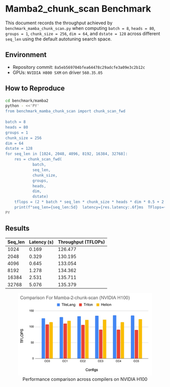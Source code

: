 # Mamba2_chunk_scan Benchmark

This document records the throughput achieved by `benchmark_mamba_chunk_scan.py` when computing `batch = 8`, `heads = 80`, `groups = 1`, `chunk_size = 256`, `dim = 64`, and `dstate = 128` across different `seq_len` using the default autotuning search space.

## Environment

- Repository commit: `8a5eb569704bfea64478c29adcfe3a09e3c2b12c`
- GPUs: `NVIDIA H800 SXM` on driver `560.35.05`

## How to Reproduce

```bash
cd benchmark/mamba2
python - <<'PY'
from benchmark_mamba_chunk_scan import chunk_scan_fwd

batch = 8
heads = 80
groups = 1
chunk_size = 256
dim = 64
dstate = 128
for seq_len in [1024, 2048, 4096, 8192, 16384, 32768]:
    res = chunk_scan_fwd(
            batch,
            seq_len,
            chunk_size,
            groups,
            heads,
            dim,
            dstate)
    tflops = (2 * batch * seq_len * chunk_size * heads * dim * 0.5 + 2 * batch * seq_len * heads * dim * dstate) / res.latency * 1e-9
    print(f"seq_len={seq_len:5d}  latency={res.latency:.6f}ms  TFlops={tflops:.3f}")
PY
```

## Results

| Seq_len| Latency (s) | Throughput (TFLOPs) |
|-------|-------------|---------------------|
|  1024 | 0.169    | 126.477                 |
|  2048 | 0.329    | 130.195                 |
|  4096 | 0.645    | 133.054                 |
|  8192 | 1.278    | 134.362                 |
| 16384 | 2.531    | 135.711                 |
| 32768 | 5.076    | 135.379                 |

<figure style="text-align: center">
  <a href="mamba_benchmark_result.png">
    <img src="mamba_benchmark_result.png" alt="Mamba2_chunk_scan Performance Comparison on H100">
   </a>
  <figcaption style="text-align: center;">Performance comparison across compilers on NVIDIA H100</figcaption>
</figure>